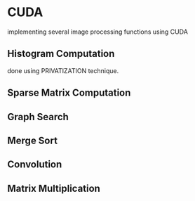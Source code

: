 # CUDA
implementing several image processing functions using CUDA

## Histogram Computation
done using PRIVATIZATION technique.

## Sparse Matrix Computation

## Graph Search

## Merge Sort

## Convolution

## Matrix Multiplication

